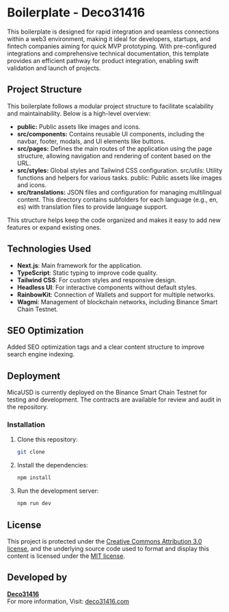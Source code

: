 
# Boilerplate - Deco31416 

This boilerplate is designed for rapid integration and seamless connections within a web3 environment, making it ideal for developers, startups, and fintech companies aiming for quick MVP prototyping. With pre-configured integrations and comprehensive technical documentation, this template provides an efficient pathway for product integration, enabling swift validation and launch of projects.

## Project Structure

This boilerplate follows a modular project structure to facilitate scalability and maintainability. Below is a high-level overview:

- **public:** Public assets like images and icons.
- **src/components:** Contains reusable UI components, including the navbar, footer, modals, and UI elements like buttons.
- **src/pages:** Defines the main routes of the application using the page structure, allowing navigation and rendering of content based on the URL.
- **src/styles:** Global styles and Tailwind CSS configuration.
src/utils: Utility functions and helpers for various tasks.
public: Public assets like images and icons.
- **src/translations:** JSON files and configuration for managing multilingual content. This directory contains subfolders for each language (e.g., en, es) with translation files to provide language support.

This structure helps keep the code organized and makes it easy to add new features or expand existing ones.

## Technologies Used

- **Next.js**: Main framework for the application.
- **TypeScript**: Static typing to improve code quality.
- **Tailwind CSS**: For custom styles and responsive design.
- **Headless UI**: For interactive components without default styles.
- **RainbowKit**: Connection of Wallets and support for multiple networks.
- **Wagmi**: Management of blockchain networks, including Binance Smart Chain Testnet.

## SEO Optimization

Added SEO optimization tags and a clear content structure to improve search engine indexing.

## Deployment

MicaUSD is currently deployed on the Binance Smart Chain Testnet for testing and development. The contracts are available for review and audit in the repository.

### Installation

1. Clone this repository:
   ```bash
   git clone 
   ```
2. Install the dependencies:
   ```bash
   npm install
   ```
3. Run the development server:
   ```bash
   npm run dev
   ```

## License

This project is protected under the [Creative Commons Attribution 3.0 license](https://creativecommons.org/licenses/by/3.0/us/deed.en), and the underlying source code used to format and display this content is licensed under the [MIT license](https://github.com/deco31416//LICENSE.txt).

## Developed by

**[Deco31416](https://github.com/deco31416)**  
For more information, Visit: [deco31416.com](https://www.deco31416.com/)
